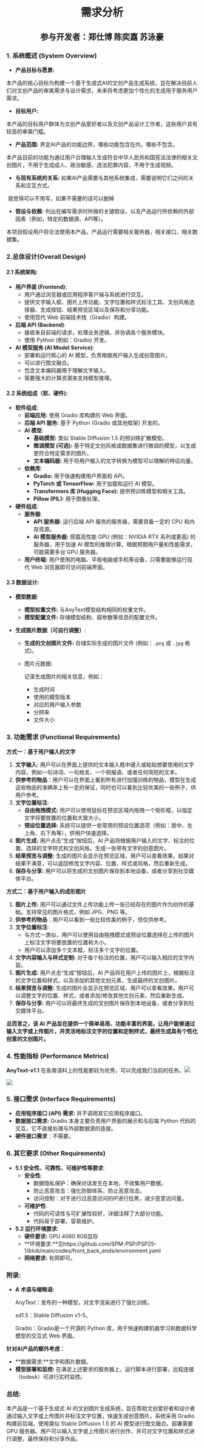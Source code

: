 <center><h1>
    需求分析</h1><h2>
    参与开发者：郑仕博 陈奕嘉 苏泳豪
    </h2>
</center>

### **1. 系统概述 (System Overview)**

- **产品目标与愿景:** 

​	本产品的核心目标为构建一个基于生成式AI的文创产品生成系统，旨在解决目前人们对文创产品的审美需求与设计需求，未来将考虑更加个性化的生成用于服务用户需求。

- **目标用户:** 

​	本产品的目标用户群体为文创产品爱好者以及文创产品设计工作者，这些用户具有较高的审美门槛。

- **产品范围:** 界定AI产品的功能边界，哪些功能包含在内，哪些不包含。

​	本产品目前的功能为通过用户合理输入生成符合中华人民共和国宪法法律的相关文创图片，不用于生成成人、政治敏感、违法犯罪内容，不用于生成视频。

- **与现有系统的关系:** 如果AI产品需要与其他系统集成，需要说明它们之间的关系和交互方式。

​	 我觉得可以不用写，如果不需要的话可以删掉

- **假设与依赖:** 列出在编写需求时所做的关键假设，以及产品运行所依赖的外部因素（例如，特定的数据源、API等）。

​	本项目假设用户将合法使用本产品，产品运行需要相关服务器，相关接口，相关数据集。

### 2.总体设计(Overall Design)

#### 2.1 系统架构:

- **用户界面 (Frontend)**:
  - 用户通过浏览器或应用程序客户端与系统进行交互。
  - 提供文字输入框、图片上传功能、文字位置和样式标注工具、文创风格选择器、生成按钮、结果预览区域以及保存和分享功能。
  - 使用现代 Web 前端技术栈（Gradio）构建。
- **后端 API (Backend)**:
  - 接收来自前端的请求，处理业务逻辑，并协调各个服务模块。
  - 使用 Python (例如：Gradio) 开发。
- **AI 模型服务 (AI Model Service)**:
  - 部署和运行核心的 AI 模型，负责根据用户输入生成创意图片。
  - 可以进行图文融合。
  - 包含文本编码器用于理解文字输入。
  - 需要强大的计算资源来支持模型推理。

#### 2.2 系统组成（软、硬件):

- **软件组成**:
  - **前端应用:** 使用 Gradio 库构建的 Web 界面。
  - **后端 API 服务:** 基于 Python (Gradio 或其他框架) 开发的。
  - **AI 模型**:
    - **基础模型:** 类似 Stable Diffusion 1.5 的预训练扩散模型。
    - **微调模型 (可选):** 基于特定文创风格或数据集进行微调的模型，以生成更符合特定需求的图片。
    - **文本编码器:** 用于将用户输入的文字转换为模型可以理解的特征向量。
  - **依赖库**:
    - **Gradio:** 用于快速构建用户界面和 API。
    - **PyTorch 或 TensorFlow:** 用于加载和运行 AI 模型。
    - **Transformers 库 (Hugging Face):** 提供预训练模型和相关工具。
    - **Pillow (PIL):** 用于图像处理。
- **硬件组成**:
  - **服务器**:
    - **API 服务器:** 运行后端 API 服务的服务器，需要具备一定的 CPU 和内存资源。
    - **AI 模型服务器:** 搭载高性能 GPU (例如：NVIDIA RTX 系列或更高) 的服务器，用于加速 AI 模型的推理计算。根据预期用户量和性能需求，可能需要多台 GPU 服务器。
  - **用户终端:** 用户使用的电脑、平板电脑或手机等设备，只需要能够运行现代 Web 浏览器即可访问前端界面。

#### 2.3 数据设计:

- **模型数据**:

  - **模型权重文件:** 与AnyText模型结构相同的权重文件。
  - **模型配置文件:** 存储模型结构、超参数等信息的配置文件。

- **生成图片数据（可自行调整）**:

  - **生成的文创图片文件:** 存储实际生成的图片文件 (例如：`.png` 或 `.jpg` 格式)。

  - 图片元数据:

     记录生成图片的相关信息，例如： 

    - 生成时间
    - 使用的模型版本
    - 对应的用户输入参数
    - 分辨率
    - 文件大小

### **3. 功能需求 (Functional Requirements)**

**方式一：基于用户输入的文字**

1. **文字输入:** 用户可以在界面上提供的文本输入框中键入或粘贴想要使用的文字内容，例如一句诗词、一句格言、一个祝福语、或者任何简短的文本。
2. **供参考的物品**：用户可以在界面上看到所有进行加强训练的物品，模型在生成这些物品的准确率上有一定的保证，同时也可以看到比较优美的一些例子，供用户参考。
3. **文字位置标注**:
   - **自由拖拽模式:** 用户可以使用鼠标在预览区域内拖拽一个矩形框，以指定文字将要放置的位置和大致大小。
   - **预设位置选择:** 系统可以提供一些常用的预设位置选项（例如：居中、左上角、右下角等），供用户快速选择。
4. **图片生成:** 用户点击“生成”按钮后，AI 产品将根据用户输入的文字、标注的位置、选择的文字样式和文创风格，生成一张带有文字的创意图片。
5. **结果预览与调整:** 生成的图片会显示在预览区域，用户可以查看效果。如果对结果不满意，可以返回修改文字内容、位置、样式或风格，然后重新生成。
6. **保存与分享:** 用户可以将生成的文创图片保存到本地设备，或者分享到社交媒体平台。

**方式二：基于用户输入的成形图片**

1. **图片上传:** 用户可以通过文件上传功能上传一张已经存在的图片作为创作的基础。支持常见的图片格式，例如 JPG、PNG 等。
2. **供参考的物品**：用户可以看到一些比较优美的例子，但仅供参考。
3. **文字位置标注**:
   - 与方式一类似，用户可以使用自由拖拽模式或预设位置选择在上传的图片上标注文字将要放置的位置和大小。
   - 用户可以添加多个文本框，标注多个文字的位置。
4. **文字内容输入与样式定制:** 对于每个标注的位置，用户可以输入相应的文字内容。
5. **图片生成:** 用户点击“生成”按钮后，AI 产品将在用户上传的图片上，根据标注的文字位置和样式，以及添加的其他文创元素，生成最终的文创图片。
6. **结果预览与调整:** 生成的图片会显示在预览区域，用户可以查看效果。用户可以调整文字的位置、样式，或者添加/修改其他文创元素，然后重新生成。
7. **保存与分享:** 用户可以将最终生成的文创图片保存到本地设备，或者分享到社交媒体平台。

**总而言之，该 AI 产品旨在提供一个简单易用、功能丰富的界面，让用户能够通过输入文字或上传图片，并灵活地标注文字的位置和定制样式，最终生成具有个性化创意的文创图片。**

### **4. 性能指标 (Performance Metrics)**

**AnyText-v1.1** 在各类语料上的性能都较为优秀，可以完成我们当前的任务。![](fig1.png)

![](fig2.png)

### **5. 接口需求 (Interface Requirements)**

- **应用程序接口 (API) 需求:** 并不调用其它应用程序接口。
- **数据接口需求:** Gradio 本身主要负责用户界面的展示和与后端 Python 代码的交互，它不直接处理与外部数据源的连接。
- **硬件接口需求**：不需要。

### **6. 其它要求 (Other Requirements)**

- **5.1 安全性、可靠性、可维护性等要求**:
  - **安全性**:
    - 数据隐私保护：确保对话发生在本地，不收集用户数据。
    - 防止恶意攻击：强化防御体系，防止恶意攻击。
    - 访问控制：对于进行过恶意访问的IP进行拉黑，减少恶意访问量。
  - **可维护性**:
    - 代码的可读性与可扩展性较好，详细注释了大部分功能。
    - 代码易于部署，容易维护。
- **5.2 运行环境要求**:
  - **硬件要求:** GPU 4060 8GB显存
  - **环境要求:**见https://github.com/SPM-PSP/PSP25-1/blob/main/codes/front_back_ends/environment.yaml
  - **网络要求:** 有网即可。

### **附录:**

- **A 术语与缩略语:** 

  AnyText：发布的一种模型，对文字渲染进行了强化训练。

  sd1.5：Stable Diffusion v1-5。

  Gradio：Gradio是一个开源的 Python 库，用于快速构建机器学习和数据科学模型的交互式 Web 界面。

**针对AI产品的额外考虑：**

- **数据需求:**文字和图片数据。
- **模型部署和监控:** 在满足上述要求的服务器上，运行脚本进行部署，远程连接（todesk）可进行实时监控。

### **总结:**

本产品是一个基于生成式 AI 的文创图片生成系统，旨在帮助文创爱好者和设计者通过输入文字或上传图片并标注文字位置，快速生成创意图片。系统采用 Gradio 构建前后端，使用类似 Stable Diffusion 1.5 的 AI 模型进行图文融合。部署需要 GPU 服务器。用户可以输入文字或上传图片进行创作，并可对文字位置和样式进行调整，最终保存和分享作品。

